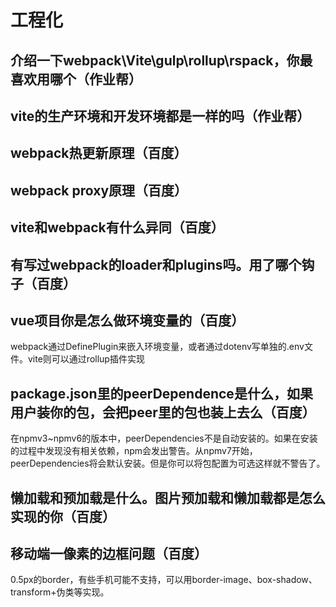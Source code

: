 # 工程化

## 介绍一下webpack\Vite\gulp\rollup\rspack，你最喜欢用哪个（作业帮）

## vite的生产环境和开发环境都是一样的吗（作业帮）

## webpack热更新原理（百度）

## webpack proxy原理（百度）

## vite和webpack有什么异同（百度）

## 有写过webpack的loader和plugins吗。用了哪个钩子（百度）

## vue项目你是怎么做环境变量的（百度）

webpack通过DefinePlugin来嵌入环境变量，或者通过dotenv写单独的.env文件。vite则可以通过rollup插件实现

## package.json里的peerDependence是什么，如果用户装你的包，会把peer里的包也装上去么（百度）

在npmv3~npmv6的版本中，peerDependencies不是自动安装的。如果在安装的过程中发现没有相关依赖，npm会发出警告。从npmv7开始，peerDependencies将会默认安装。但是你可以将包配置为可选这样就不警告了。

## 懒加载和预加载是什么。图片预加载和懒加载都是怎么实现的你（百度）

## 移动端一像素的边框问题（百度）

0.5px的border，有些手机可能不支持，可以用border-image、box-shadow、transform+伪类等实现。
